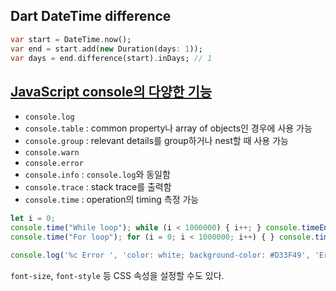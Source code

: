 ## Dart DateTime difference
```dart
var start = DateTime.now();
var end = start.add(new Duration(days: 1));
var days = end.difference(start).inDays; // 1
```

## [JavaScript console의 다양한 기능](https://www.freecodecamp.org/news/how-to-use-the-javascript-console-going-beyond-console-log-5128af9d573b/)
- `console.log`
- `console.table` : common property나 array of objects인 경우에 사용 가능
- `console.group` : relevant details를 group하거나 nest할 때 사용 가능
- `console.warn`
- `console.error`
- `console.info` : `console.log`와 동일함
- `console.trace` : stack trace를 출력함
- `console.time` : operation의 timing 측정 가능
```javascript
let i = 0;
console.time("While loop"); while (i < 1000000) { i++; } console.timeEnd("While loop");
console.time("For loop"); for (i = 0; i < 1000000; i++) { } console.timeEnd("For loop");
```
```javascript
console.log('%c Error ', 'color: white; background-color: #D33F49', 'Error getting user details');
```
`font-size`, `font-style` 등 CSS 속성을 설정할 수도 있다.
